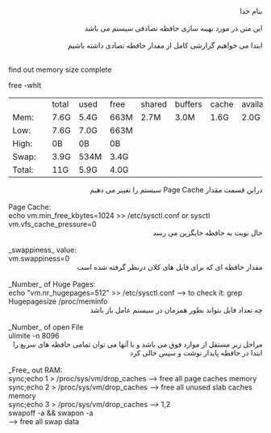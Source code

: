 <div dir="rtl">بنام خدا</div><br/>

<div dir="rtl">این متن در مورد بهینه سازی حافظه تصادفی سیستم می باشد</div><br/>

<div dir="rtl">ابتدا می خواهیم گزارشی کامل از مقدار حافظه تصادی داشته باشیم</div><br/>

find out memory size complete<br/>

free -whlt

<table border="0" cellpadding="0" cellspacing="0">
<tr><td></td><td></td><td>total</td><td>used</td><td>free</td><td>shared</td><td>buffers</td><td>cache</td><td>available</td></tr>
<tr><td>Mem:</td><td></td><td>7.6G</td><td>5.4G</td><td>663M</td><td>2.7M</td><td>3.0M</td><td>1.6G</td><td>2.0G</td></tr>        
<tr><td>Low:</td><td></td><td>7.6G</td><td>7.0G</td><td>663M</td><td></td><td></td><td></td><td></td></tr>
<tr><td>High:</td><td></td><td>0B</td><td>0B</td><td>0B</td><td></td><td></td><td></td><td></td></tr>
<tr><td>Swap:</td><td></td><td>3.9G</td><td>534M</td><td>3.4G</td><td></td><td></td><td></td><td></td></tr>
<tr><td>Total:</td><td></td><td>11G</td><td>5.9G</td><td>4.0G</td><td></td><td></td><td></td><td></td></tr>
</table>

<div dir="rtl">دراین قسمت مقدار Page Cache سیستم را تغییر می دهیم</div><br/>
Page Cache:<br/>
echo vm.min_free_kbytes=1024 >> /etc/sysctl.conf or sysctl vm.vfs_cache_pressure=0<br/>

<div dir="rtl">حال نوبت به حافظه جایگزین می رسد</div><br/>
_swappiness_ value:<br/>
vm.swappiness=0<br/>

<div dir="rtl">مقدار حافظه ای که برای فایل های کلان درنظر گرفته شده است</div><br/>
_Number_ of Huge Pages:<br/>
echo "vm.nr_hugepages=512" >> /etc/sysctl.conf --> to check it: grep Hugepagesize /proc/meminfo<br/>

<div dir="rtl">چه تعداد فایل بتواند بطور همزمان در سیستم عامل باز باشد</div><br/>
_Number_ of open File<br/>
ulimite -n 8096<br/>

<div dir="rtl">مراحل زیر مستقل از موارد فوق می باشد و با آنها می توان تمامی حافظه های سریع را ابتدا در حافظه پایدار نوشت و سپس خالی کرد</div><br/>
_Free_ out RAM:<br/>
sync;echo 1 > /proc/sys/vm/drop_caches --> free all page caches memory<br/>
sync;echo 2 > /proc/sys/vm/drop_caches --> free all unused slab caches memory<br/>
sync;echo 3 > /proc/sys/vm/drop_caches --> 1,2<br/>
swapoff -a && swapon -a<br/>                --> free all swap data<br/>







